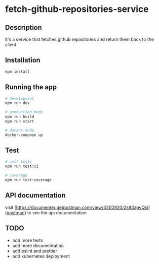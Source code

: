 # fetch-github-repositories-service

## Description

it's a service that fetches github repositories and return them back to the
client

## Installation

```bash
npm install
```

## Running the app

```bash
# development
npm run dev

# production mode
npm run build
npm run start

# docker mode
docker-compose up
```

## Test

```bash
# unit tests
npm run test:ci

# coverage
npm run test:coverage
```

## API documentation

visit [https://documenter.getpostman.com/view/6200920/2s83zgvQxj](postman) to see the api documentation

## TODO

- add more tests
- add more documentation
- add eslint and prettier
- add kubernetes deployment
